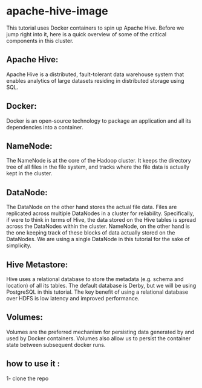 # apache-hive-image
This tutorial uses Docker containers to spin up Apache Hive. Before we jump right into it, here is a quick overview of some of the critical components in this cluster.
## Apache Hive:
Apache Hive is a distributed, fault-tolerant data warehouse system that enables analytics of large datasets residing in distributed storage using SQL.
## Docker:
Docker is an open-source technology to package an application and all its dependencies into a container.
## NameNode:
The NameNode is at the core of the Hadoop cluster. It keeps the directory tree of all files in the file system, and tracks where the file data is actually kept in the cluster.
## DataNode:
The DataNode on the other hand stores the actual file data. Files are replicated across multiple DataNodes in a cluster for reliability.
Specifically, if were to think in terms of Hive, the data stored on the Hive tables is spread across the DataNodes within the cluster. NameNode, on the other hand is the one keeping track of these blocks of data actually stored on the DataNodes.
We are using a single DataNode in this tutorial for the sake of simplicity.
## Hive Metastore:
Hive uses a relational database to store the metadata (e.g. schema and location) of all its tables. The default database is Derby, but we will be using PostgreSQL in this tutorial.
The key benefit of using a relational database over HDFS is low latency and improved performance.
## Volumes:
Volumes are the preferred mechanism for persisting data generated by and used by Docker containers.
Volumes also allow us to persist the container state between subsequent docker runs.


## how to use it : 
1- clone the repo 

